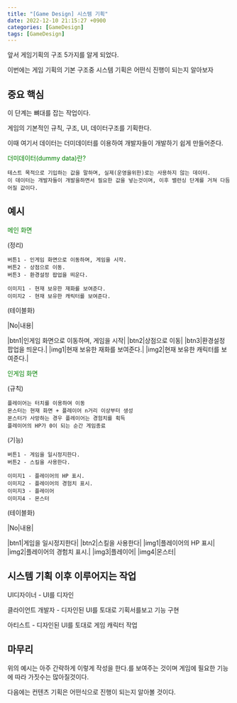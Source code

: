 ```yaml
---
title: "[Game Design] 시스템 기획"
date: 2022-12-10 21:15:27 +0900
categories: [GameDesign]
tags: [GameDesign]
---
```


앞서 게임기획의 구조 5가지를 알게 되었다.

이번에는 게임 기획의 기본 구조중 시스템 기획은 어떤식 진행이 되는지 알아보자

## 중요 핵심

이 단계는 뼈대를 잡는 작업이다.

게임의 기본적인 규칙, 구조, UI, 데이터구조를 기획한다.

이때 여기서 데이터는 더미데이터를 이용하여 개발자들이 개발하기 쉽게 만들어준다.

<font style="color:green">더미데이터(dummy data)란?</font>
    
    테스트 목적으로 기입하는 값을 말하며, 실제(운영을위한)로는 사용하지 않는 데이터.
    이 데이터는 개발자들이 개발을하면서 필요한 값을 넣는것이며, 이후 밸런싱 단계를 거쳐 다듬어질 값이다.


## 예시

<font style="color:green">메인 화면</font>

(정리)

    버튼1 - 인게임 화면으로 이동하며, 게임을 시작.
    버튼2 - 상점으로 이동.
    버튼3 - 환경설정 팝업을 띄운다.

    이미지1 - 현재 보유한 재화를 보여준다.
    이미지2 - 현재 보유한 캐릭터를 보여준다.

(테이블화)

|No|내용|

|btn1|인게임 화면으로 이동하며, 게임을 시작|
|btn2|상점으로 이동|
|btn3|환경설정 팝업을 띄운다.|
|img1|현재 보유한 재화를 보여준다.|
|img2|현재 보유한 캐릭터를 보여준다.|


<font style="color:green">인게임 화면</font>

(규칙)

    플레이어는 터치를 이용하여 이동
    몬스터는 현재 화면 + 플레이어 n거리 이상부터 생성
    몬스터가 사망하는 경우 플레이어는 경험치를 획득
    플레이어의 HP가 0이 되는 순간 게임종료

(기능)

    버튼1 - 게임을 일시정지한다.
    버튼2 - 스킬을 사용한다.
    
    이미지1 - 플레이어의 HP 표시.
    이미지2 - 플레이어의 경험치 표시.
    이미지3 - 플레이어
    이미지4 - 몬스터

(테이블화)

|No|내용|

|btn1|게임을 일시정지한다|
|btn2|스킬을 사용한다|
|img1|플레이어의 HP 표시|
|img2|플레이어의 경험치 표시.|
|img3|플레이어|
|img4|몬스터|



## 시스템 기획 이후 이루어지는 작업

UI디자이너 - UI를 디자인

클라이언트 개발자 - 디자인된 UI를 토대로 기획서를보고 기능 구현

아티스트 - 디자인된 UI를 토대로 게임 캐릭터 작업





## 마무리

위의 예시는 아주 간략하게 이렇게 작성을 한다.를 보여주는 것이며 게임에 필요한 기능에 따라 가짓수는 많아질것이다.

다음에는 컨텐츠 기획은 어떤식으로 진행이 되는지 알아볼 것이다.
